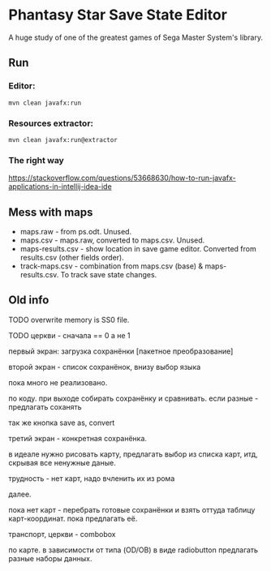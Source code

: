 Phantasy Star Save State Editor
===============================

A huge study of one of the greatest games of Sega Master System's library.

Run
---

### Editor:

    mvn clean javafx:run

### Resources extractor:

    mvn clean javafx:run@extractor

### The right way

https://stackoverflow.com/questions/53668630/how-to-run-javafx-applications-in-intellij-idea-ide

Mess with maps
--------------

- maps.raw - from ps.odt. Unused.
- maps.csv - maps.raw, converted to maps.csv. Unused.
- maps-results.csv - show location in save game editor. Converted from results.csv (other fields order).
- track-maps.csv - combination from maps.csv (base) & maps-results.csv. To track save state changes.

Old info
--------

TODO overwrite memory is SS0 file.

TODO церкви - сначала == 0 а не 1

первый экран: загрузка сохранёнки
[пакетное преобразование]

второй экран - список сохранёнок, внизу выбор языка

пока много не реализовано.

по коду.
при выходе собирать сохранёнку и сравнивать. если разные - предлагать соханять

так же кнопка save as, convert

третий экран - конкретная сохранёнка.

в идеале нужно рисовать карту, предлагать выбор из списка карт, итд, скрывая все
ненужные даные.

трудность - нет карт, надо вчленить их из рома

далее.

пока нет карт - перебрать готовые сохранёнки и взять оттуда таблицу карт-координат. пока предлагать её.

транспорт, церкви - combobox

по карте. в зависимости от типа (OD/OB) в виде radiobutton предлагать разные наборы данных.